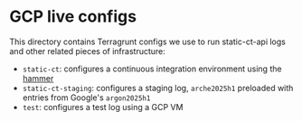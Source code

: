 # GCP live configs

This directory contains Terragrunt configs we use to run static-ct-api logs and other related pieces of infrastructure:
 - `static-ct`: configures a continuous integration environment using the [hammer](/internal/hammer/)
 - `static-ct-staging`: configures a staging log, `arche2025h1` preloaded with entries from Google's `argon2025h1`
 - `test`: configures a test log using a GCP VM

